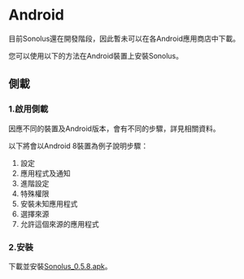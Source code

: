 # Android

目前Sonolus還在開發階段，因此暫未可以在各Android應用商店中下載。

您可以使用以下的方法在Android裝置上安裝Sonolus。

## 側載

### 1.啟用側載

因應不同的裝置及Android版本，會有不同的步驟，詳見相關資料。

以下將會以Android 8裝置為例子說明步驟：

1. 設定
2. 應用程式及通知
3. 進階設定
4. 特殊權限
5. 安裝未知應用程式
6. 選擇來源
7. 允許這個來源的應用程式

### 2.安裝

下載並安裝[Sonolus_0.5.8.apk](https://sonolus.com/download/Sonolus_0.5.8.apk)。
